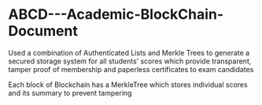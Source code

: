 # ABCD---Academic-BlockChain-Document

Used a combination of Authenticated Lists and Merkle Trees to generate a secured storage system for all students’ scores which provide transparent, tamper proof of membership and paperless certificates to exam candidates

Each block of Blockchain has a MerkleTree which stores individual scores and its summary to prevent tampering
